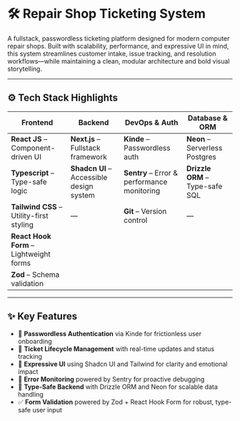 # 🛠️ Repair Shop Ticketing System

A fullstack, passwordless ticketing platform designed for modern computer repair shops. Built with scalability, performance, and expressive UI in mind, this system streamlines customer intake, issue tracking, and resolution workflows—while maintaining a clean, modular architecture and bold visual storytelling.

---

## ⚙️ Tech Stack Highlights

| Frontend                                 | Backend                                  | DevOps & Auth                               | Database & ORM                  |
| ---------------------------------------- | ---------------------------------------- | ------------------------------------------- | ------------------------------- |
| **React JS** – Component-driven UI       | **Next.js** – Fullstack framework        | **Kinde** – Passwordless auth               | **Neon** – Serverless Postgres  |
| **Typescript** – Type-safe logic         | **Shadcn UI** – Accessible design system | **Sentry** – Error & performance monitoring | **Drizzle ORM** – Type-safe SQL |
| **Tailwind CSS** – Utility-first styling | —                                        | **Git** – Version control                   | —                               |
| **React Hook Form** – Lightweight forms  |                                          |                                             |                                 |
| **Zod** – Schema validation              |                                          |                                             |                                 |

---

## ✨ Key Features

- 🔐 **Passwordless Authentication** via Kinde for frictionless user onboarding
- 🧾 **Ticket Lifecycle Management** with real-time updates and status tracking
- 🎨 **Expressive UI** using Shadcn UI and Tailwind for clarity and emotional impact
- 🚨 **Error Monitoring** powered by Sentry for proactive debugging
- 🧠 **Type-Safe Backend** with Drizzle ORM and Neon for scalable data handling
- ✅ **Form Validation** powered by Zod + React Hook Form for robust, type-safe user input
